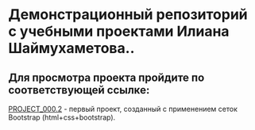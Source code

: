 
# Дeмонстрационный репозиторий с учебными проектами Илиана Шаймухаметова.. 

## Для просмотра проекта пройдите по соответствующей ссылке: 

[PROJECT_000.2](https://iliankant.github.io/lesson_14/ "project_000.2") - первый проект, созданный с применением сеток Bootstrap (html+css+bootstrap).
